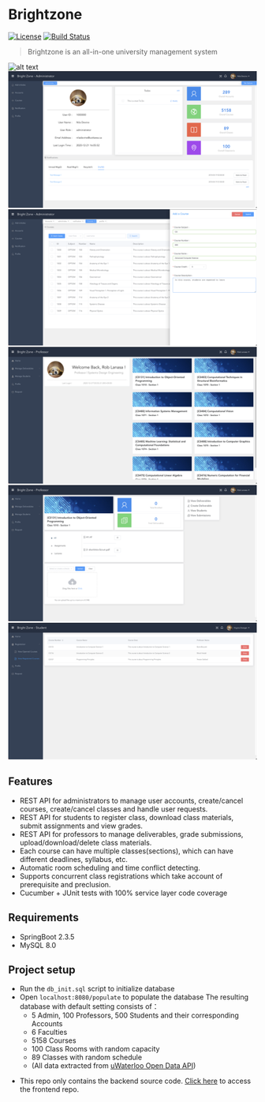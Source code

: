 # Brightzone
[![License](https://img.shields.io/badge/license-MIT-green)](http://badges.mit-license.org)
[![Build Status](https://travis-ci.org/wallabag/android-app.svg?branch=master)](https://travis-ci.org/wallabag/android-app)
> Brightzone is an all-in-one university management system

![alt text](src/main/resources/repo/login1.png)
![alt text](src/main/resources/repo/admin1.png)
![alt text](src/main/resources/repo/admin2.png)
![alt text](src/main/resources/repo/professor1.png)
![alt text](src/main/resources/repo/professor2.png)
![alt text](src/main/resources/repo/student1.png)

## Features
- REST API for administrators to manage user accounts, create/cancel courses, create/cancel classes and handle user requests.
- REST API for students to register class, download class materials, submit assignments and view grades.
- REST API for professors to manage deliverables, grade submissions, upload/download/delete class materials.
- Each course can have multiple classes(sections), which can have different deadlines, syllabus, etc.
- Automatic room scheduling and time conflict detecting.  
- Supports concurrent class registrations which take account of prerequisite and preclusion.
- Cucumber + JUnit tests with 100% service layer code coverage
## Requirements
- SpringBoot 2.3.5
- MySQL 8.0

## Project setup
- Run the ``` db_init.sql ``` script to initialize database
- Open ```localhost:8080/populate``` to populate the database
The resulting database with default setting consists of：
    - 5 Admin, 100 Professors, 500 Students and their corresponding Accounts
    - 6 Faculties
    - 5158 Courses
    - 100 Class Rooms with random capacity
    - 89 Classes with random schedule
    - (All data extracted from [uWaterloo Open Data API](https://wiki.uwaterloo.ca/display/UWAPI/OpenAPI+Home+Page))

* This repo only contains the backend source code. [Click here](https://github.com/WenjiuWang/BrightZone-Frontend) to access the frontend repo.